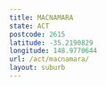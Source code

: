 ```yaml
---
title: MACNAMARA
state: ACT
postcode: 2615
latitude: -35.2190829
longitude: 148.9770644
url: /act/macnamara/
layout: suburb
---
```

